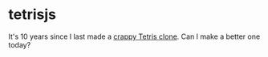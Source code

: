 # tetrisjs

It's 10 years since I last made a [crappy Tetris clone](https://github.com/hagward/JavaScriptris). Can I make a better one today?